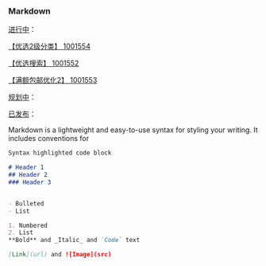 ### Markdown




[进行中](https://potholing.github.io/plan)：

[【优选2级分类】 1001554](https://potholing.github.io/plan/【优选2级分类】%20%20%20%201001554/index.html)

[【优选搜索】 1001552](https://potholing.github.io/plan/【优选搜索】%201001552/index.html)

[【满额包邮优化2】 1001553](https://potholing.github.io/plan/【满额包邮优化2】%20%20%20%201001553/index.html)


[规划中](https://potholing.github.io/plan)：

[已发布](https://potholing.github.io/plan)：


Markdown is a lightweight and easy-to-use syntax for styling your writing. It includes conventions for

```markdown
Syntax highlighted code block

# Header 1
## Header 2
### Header 3


- Bulleted
- List

1. Numbered
2. List
**Bold** and _Italic_ and `Code` text

[Link](url) and ![Image](src)
```
